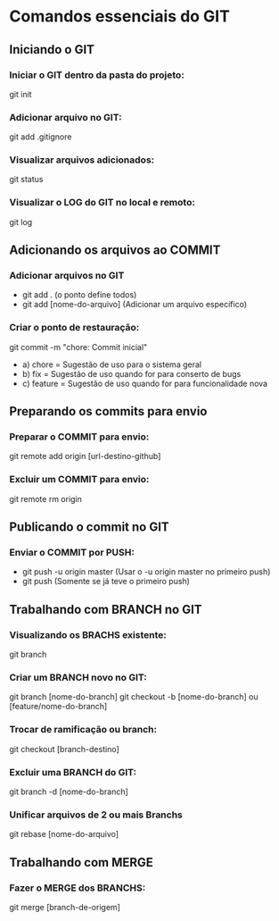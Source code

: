 # Comandos essenciais do GIT

## Iniciando o GIT

### Iniciar o GIT dentro da pasta do projeto: 
git init

### Adicionar arquivo no GIT:
git add .gitignore

### Visualizar arquivos adicionados:
git status

### Visualizar o LOG do GIT no local e remoto:
git log

## Adicionando os arquivos ao COMMIT

### Adicionar arquivos no GIT
- git add . (o ponto define todos)
- git add [nome-do-arquivo] (Adicionar um arquivo específico)

### Criar o ponto de restauração:
git commit -m "chore: Commit inicial"
- a) chore = Sugestão de uso para o sistema geral
- b) fix = Sugestão de uso quando for para conserto de bugs
- c) feature = Sugestão de uso quando for para funcionalidade nova

## Preparando os commits para envio

### Preparar o COMMIT para envio:
git remote add origin [url-destino-github]

### Excluir um COMMIT para envio:
git remote rm origin

## Publicando o commit no GIT

### Enviar o COMMIT por PUSH: 
- git push -u origin master (Usar o -u origin master no primeiro push)
- git push (Somente se já teve o primeiro push)

## Trabalhando com BRANCH no GIT

### Visualizando os BRACHS existente:
git branch

### Criar um BRANCH novo no GIT:
git branch [nome-do-branch]
git checkout -b [nome-do-branch]  ou [feature/nome-do-branch]

### Trocar de ramificação ou branch:
git checkout [branch-destino]

### Excluir uma BRANCH do GIT:
git branch -d [nome-do-branch]

### Unificar arquivos de 2 ou mais Branchs
git rebase [nome-do-arquivo]

## Trabalhando com MERGE

### Fazer o MERGE dos BRANCHS:
git merge [branch-de-origem]
